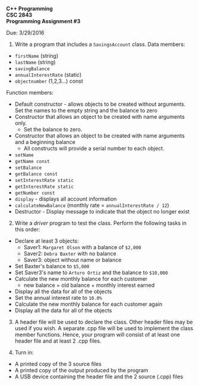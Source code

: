 **C++ Programming**  
**CSC 2843**  
**Programming Assignment #3**  

Due: 3/29/2016

1. Write a program that includes a `SavingsAccount` class.
  Data members:
  - `firstName` (string)
  - `lastName` (string)
  - `savingBalance`
  - `annualInterestRate` (static)
  - `objectnumber` (1,2,3...) const

  Function members:
  - Default constructor - allows objects to be created without arguments. Set the names to the empty string and the balance to zero
  - Constructor that allows an object to be created with name arguments only.
    - Set the balance to zero.
  - Constructor that allows an object to be created with name arguments and a beginning balance
    - All constructs will provide a serial number to each object.
  - `setName`
  - `getName const`
  - `setBalance`
  - `getBalance const`
  - `setInterestRate static`
  - `getInterestRate static`
  - `getNumber const`
  - `display` - displays all account information
  - `calculateNewBalance` (monthly rate = `annualInterestRate / 12`)
  - Destructor - Display message to indicate that the object no longer exist

2. Write a *driver* program to test the class. Perform the following tasks in this order:
  - Declare at least 3 objects:
    - Saver1: `Margaret Olson` with a balance of `$2,000`
    - Saver2: `Debra Baxter` with no balance
    - Saver3: object without name or balance
  - Set Baxter's balance to `$5,000`
  - Set Saver3's name to `Arturo Ortiz` and the balance to `$10,000`
  - Calculate the new monthly balance for each customer
    - new balance = old balance + monthly interest earned
  - Display all the data for all of the objects
  - Set the annual interest rate to `10.0%`
  - Calculate the new monthly balance for each customer again
  - Display all the data for all of the objects

3. A header file will be used to declare the class. Other header files may be used if you wish. A separate .cpp file will be used to implement the class member functions. Hence, your program will consist of at least one header file and at least 2 .cpp files.

4. Turn in:
  - A printed copy of the 3 source files
  - A printed copy of the output produced by the program
  - A USB device containing the header file and the 2 source (.cpp) files
